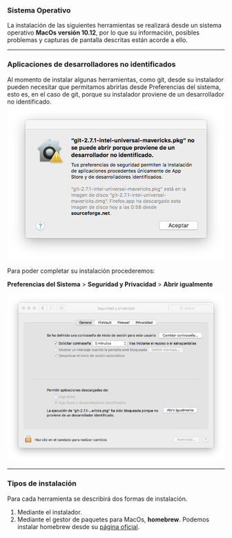 ### Sistema Operativo
La instalación de las siguientes herramientas se realizará desde un sistema operativo **MacOs versión 10.12**, por lo que su información, posibles problemas y capturas de pantalla descritas están acorde a ello.
___
### Aplicaciones de desarrolladores no identificados
Al momento de instalar algunas herramientas, como git, desde su instalador pueden necesitar que permitamos abrirlas desde Preferencias del sistema, esto es, en el caso de git, porque su instalador proviene de un desarrollador no identificado.
![Aviso desarrollador no identificado](aclaraciones/img/aviso_desarrollador.png)

Para poder completar su instalación procederemos:

**Preferencias del Sistema** > **Seguridad y Privacidad** > **Abrir igualmente**

![Habilitar apertura de aplicaciones de desarrolladores no identificados](aclaraciones/img/d.png)

___
### Tipos de instalación
Para cada herramienta se describirá dos formas de instalación.
1. Mediante el instalador.
2. Mediante el gestor de paquetes para MacOs, **homebrew**. Podemos instalar homebrew desde su [página oficial](http://brew.sh/index_es.html).
